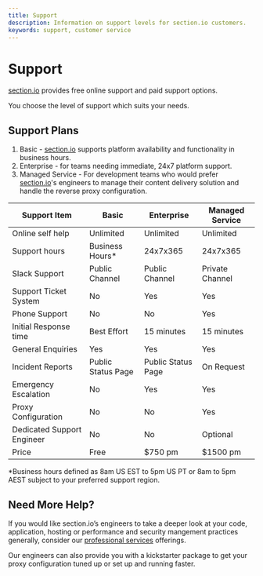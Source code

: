 ```yaml
---
title: Support
description: Information on support levels for section.io customers.
keywords: support, customer service
---
```

Support
=======

[section.io] provides free online support and paid support options.

You choose the level of support which suits your needs.

Support Plans
-------------

1. Basic - [section.io] supports platform availability and functionality in business hours.
2. Enterprise - for teams needing immediate, 24x7 platform support.
3. Managed Service - For development teams who would prefer [section.io]'s engineers to manage their content delivery solution and handle the reverse proxy configuration.


| Support Item               | Basic              | Enterprise                    | Managed Service    |
|----------------------------|--------------------|------------------------------ |--------------------|
| Online self help           | Unlimited          | Unlimited                     | Unlimited          |
| Support hours              | Business Hours*    | 24x7x365		              | 24x7x365           |
| Slack Support              | Public Channel     | Public Channel                | Private Channel    |
| Support Ticket System      | No                 | Yes                           | Yes                |
| Phone Support              | No                 | No                            | Yes                |
| Initial Response time      | Best Effort        | 15 minutes                    | 15 minutes         |
| General Enquiries          | Yes                | Yes                           | Yes                |
| Incident Reports           | Public Status Page | Public Status Page            | On Request         |
| Emergency Escalation       | No                 | Yes                           | Yes                |
| Proxy Configuration        | No                 | No                            | Yes                |
| Dedicated Support Engineer | No                 | No                            | Optional           |
| Price                      | Free               | $750 pm                       | $1500 pm           |


*Business hours defined as 8am US EST to 5pm US PT or 8am to 5pm AEST subject to your preferred support region.

Need More Help?
----------------

If you would like section.io’s engineers to take a deeper look at your code, application, hosting or performance and security mangement practices generally, consider our [professional services] offerings.

Our engineers can also provide you with a kickstarter package to get your proxy configuration tuned up or set up and running faster.


  [section.io]: /
  [professional services]: /consulting/
  [fully managed service]: /fully-managed-service/
